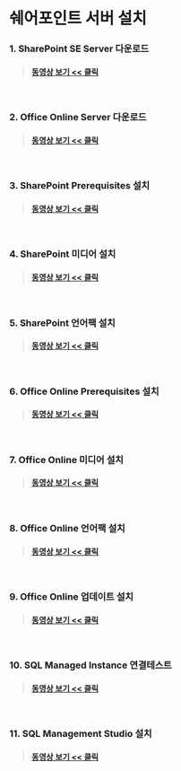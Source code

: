 # 쉐어포인트 서버 설치

### 1. SharePoint SE Server 다운로드   
> #### [동영상 보기 << 클릭](https://youtu.be/a_ezFu8nmE8?t=1h26m52s)   
<br/> 

### 2. Office Online Server 다운로드   
> #### [동영상 보기 << 클릭](https://youtu.be/a_ezFu8nmE8?t=1h38m52s)   
<br/> 

### 3. SharePoint Prerequisites 설치
> #### [동영상 보기 << 클릭](https://youtu.be/a_ezFu8nmE8?t=1h58m12s)   
<br/> 

### 4. SharePoint 미디어 설치
> #### [동영상 보기 << 클릭](https://youtu.be/a_ezFu8nmE8?t=2h00m37s)   
<br/> 

### 5. SharePoint 언어팩 설치
> #### [동영상 보기 << 클릭](https://youtu.be/a_ezFu8nmE8?t=2h05m22s)   
<br/> 

### 6. Office Online Prerequisites 설치
> #### [동영상 보기 << 클릭](https://youtu.be/a_ezFu8nmE8?t=2h11m47s)   
<br/> 

### 7. Office Online 미디어 설치
> #### [동영상 보기 << 클릭](https://youtu.be/a_ezFu8nmE8?t=2h14m37s)   
<br/> 

### 8. Office Online 언어팩 설치
> #### [동영상 보기 << 클릭](https://youtu.be/a_ezFu8nmE8?t=2h15m32s)   
<br/> 

### 9. Office Online 업데이트 설치
> #### [동영상 보기 << 클릭](https://youtu.be/a_ezFu8nmE8?t=2h17m17s)   
<br/> 

### 10. SQL Managed Instance 연결테스트
> #### [동영상 보기 << 클릭](https://youtu.be/a_ezFu8nmE8?t=2h22m02s)   
<br/> 

### 11. SQL Management Studio 설치
> #### [동영상 보기 << 클릭](https://youtu.be/a_ezFu8nmE8?t=2h35m07s)   
<br/> 
